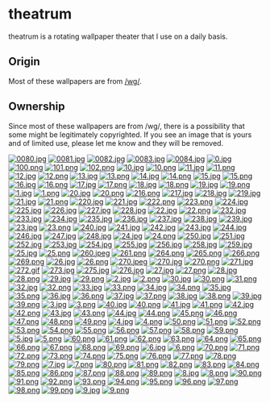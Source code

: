 # theatrum
theatrum is a rotating wallpaper theater that I use on a daily basis.

## Origin
Most of these wallpapers are from [/wg/](http://4chan.org/wg).

## Ownership
Since most of these wallpapers are from /wg/, there is a possibility that some might be legitimately copyrighted. If you see an image that is yours and of limited use, please let me know and they will be removed.


[![0080.jpg](https://github.com/afwps/theatrum/blob/master/thumbnails/0080.jpg)](https://github.com/afwps/theatrum/blob/master/papes/0080.jpg)
[![0081.jpg](https://github.com/afwps/theatrum/blob/master/thumbnails/0081.jpg)](https://github.com/afwps/theatrum/blob/master/papes/0081.jpg)
[![0082.jpg](https://github.com/afwps/theatrum/blob/master/thumbnails/0082.jpg)](https://github.com/afwps/theatrum/blob/master/papes/0082.jpg)
[![0083.jpg](https://github.com/afwps/theatrum/blob/master/thumbnails/0083.jpg)](https://github.com/afwps/theatrum/blob/master/papes/0083.jpg)
[![0084.jpg](https://github.com/afwps/theatrum/blob/master/thumbnails/0084.jpg)](https://github.com/afwps/theatrum/blob/master/papes/0084.jpg)
[![0.jpg](https://github.com/afwps/theatrum/blob/master/thumbnails/0.jpg)](https://github.com/afwps/theatrum/blob/master/papes/0.jpg)
[![100.png](https://github.com/afwps/theatrum/blob/master/thumbnails/100.png)](https://github.com/afwps/theatrum/blob/master/papes/100.png)
[![101.png](https://github.com/afwps/theatrum/blob/master/thumbnails/101.png)](https://github.com/afwps/theatrum/blob/master/papes/101.png)
[![102.png](https://github.com/afwps/theatrum/blob/master/thumbnails/102.png)](https://github.com/afwps/theatrum/blob/master/papes/102.png)
[![10.jpg](https://github.com/afwps/theatrum/blob/master/thumbnails/10.jpg)](https://github.com/afwps/theatrum/blob/master/papes/10.jpg)
[![10.png](https://github.com/afwps/theatrum/blob/master/thumbnails/10.png)](https://github.com/afwps/theatrum/blob/master/papes/10.png)
[![11.jpg](https://github.com/afwps/theatrum/blob/master/thumbnails/11.jpg)](https://github.com/afwps/theatrum/blob/master/papes/11.jpg)
[![11.png](https://github.com/afwps/theatrum/blob/master/thumbnails/11.png)](https://github.com/afwps/theatrum/blob/master/papes/11.png)
[![12.jpg](https://github.com/afwps/theatrum/blob/master/thumbnails/12.jpg)](https://github.com/afwps/theatrum/blob/master/papes/12.jpg)
[![12.png](https://github.com/afwps/theatrum/blob/master/thumbnails/12.png)](https://github.com/afwps/theatrum/blob/master/papes/12.png)
[![13.jpg](https://github.com/afwps/theatrum/blob/master/thumbnails/13.jpg)](https://github.com/afwps/theatrum/blob/master/papes/13.jpg)
[![13.png](https://github.com/afwps/theatrum/blob/master/thumbnails/13.png)](https://github.com/afwps/theatrum/blob/master/papes/13.png)
[![14.jpg](https://github.com/afwps/theatrum/blob/master/thumbnails/14.jpg)](https://github.com/afwps/theatrum/blob/master/papes/14.jpg)
[![14.png](https://github.com/afwps/theatrum/blob/master/thumbnails/14.png)](https://github.com/afwps/theatrum/blob/master/papes/14.png)
[![15.jpg](https://github.com/afwps/theatrum/blob/master/thumbnails/15.jpg)](https://github.com/afwps/theatrum/blob/master/papes/15.jpg)
[![15.png](https://github.com/afwps/theatrum/blob/master/thumbnails/15.png)](https://github.com/afwps/theatrum/blob/master/papes/15.png)
[![16.jpg](https://github.com/afwps/theatrum/blob/master/thumbnails/16.jpg)](https://github.com/afwps/theatrum/blob/master/papes/16.jpg)
[![16.png](https://github.com/afwps/theatrum/blob/master/thumbnails/16.png)](https://github.com/afwps/theatrum/blob/master/papes/16.png)
[![17.jpg](https://github.com/afwps/theatrum/blob/master/thumbnails/17.jpg)](https://github.com/afwps/theatrum/blob/master/papes/17.jpg)
[![17.png](https://github.com/afwps/theatrum/blob/master/thumbnails/17.png)](https://github.com/afwps/theatrum/blob/master/papes/17.png)
[![18.jpg](https://github.com/afwps/theatrum/blob/master/thumbnails/18.jpg)](https://github.com/afwps/theatrum/blob/master/papes/18.jpg)
[![18.png](https://github.com/afwps/theatrum/blob/master/thumbnails/18.png)](https://github.com/afwps/theatrum/blob/master/papes/18.png)
[![19.jpg](https://github.com/afwps/theatrum/blob/master/thumbnails/19.jpg)](https://github.com/afwps/theatrum/blob/master/papes/19.jpg)
[![19.png](https://github.com/afwps/theatrum/blob/master/thumbnails/19.png)](https://github.com/afwps/theatrum/blob/master/papes/19.png)
[![1.jpg](https://github.com/afwps/theatrum/blob/master/thumbnails/1.jpg)](https://github.com/afwps/theatrum/blob/master/papes/1.jpg)
[![1.png](https://github.com/afwps/theatrum/blob/master/thumbnails/1.png)](https://github.com/afwps/theatrum/blob/master/papes/1.png)
[![20.jpg](https://github.com/afwps/theatrum/blob/master/thumbnails/20.jpg)](https://github.com/afwps/theatrum/blob/master/papes/20.jpg)
[![20.png](https://github.com/afwps/theatrum/blob/master/thumbnails/20.png)](https://github.com/afwps/theatrum/blob/master/papes/20.png)
[![216.png](https://github.com/afwps/theatrum/blob/master/thumbnails/216.png)](https://github.com/afwps/theatrum/blob/master/papes/216.png)
[![217.jpg](https://github.com/afwps/theatrum/blob/master/thumbnails/217.jpg)](https://github.com/afwps/theatrum/blob/master/papes/217.jpg)
[![218.jpg](https://github.com/afwps/theatrum/blob/master/thumbnails/218.jpg)](https://github.com/afwps/theatrum/blob/master/papes/218.jpg)
[![219.jpg](https://github.com/afwps/theatrum/blob/master/thumbnails/219.jpg)](https://github.com/afwps/theatrum/blob/master/papes/219.jpg)
[![21.jpg](https://github.com/afwps/theatrum/blob/master/thumbnails/21.jpg)](https://github.com/afwps/theatrum/blob/master/papes/21.jpg)
[![21.png](https://github.com/afwps/theatrum/blob/master/thumbnails/21.png)](https://github.com/afwps/theatrum/blob/master/papes/21.png)
[![220.jpg](https://github.com/afwps/theatrum/blob/master/thumbnails/220.jpg)](https://github.com/afwps/theatrum/blob/master/papes/220.jpg)
[![221.jpg](https://github.com/afwps/theatrum/blob/master/thumbnails/221.jpg)](https://github.com/afwps/theatrum/blob/master/papes/221.jpg)
[![222.png](https://github.com/afwps/theatrum/blob/master/thumbnails/222.png)](https://github.com/afwps/theatrum/blob/master/papes/222.png)
[![223.png](https://github.com/afwps/theatrum/blob/master/thumbnails/223.png)](https://github.com/afwps/theatrum/blob/master/papes/223.png)
[![224.jpg](https://github.com/afwps/theatrum/blob/master/thumbnails/224.jpg)](https://github.com/afwps/theatrum/blob/master/papes/224.jpg)
[![225.jpg](https://github.com/afwps/theatrum/blob/master/thumbnails/225.jpg)](https://github.com/afwps/theatrum/blob/master/papes/225.jpg)
[![226.jpg](https://github.com/afwps/theatrum/blob/master/thumbnails/226.jpg)](https://github.com/afwps/theatrum/blob/master/papes/226.jpg)
[![227.jpg](https://github.com/afwps/theatrum/blob/master/thumbnails/227.jpg)](https://github.com/afwps/theatrum/blob/master/papes/227.jpg)
[![228.jpg](https://github.com/afwps/theatrum/blob/master/thumbnails/228.jpg)](https://github.com/afwps/theatrum/blob/master/papes/228.jpg)
[![22.jpg](https://github.com/afwps/theatrum/blob/master/thumbnails/22.jpg)](https://github.com/afwps/theatrum/blob/master/papes/22.jpg)
[![22.png](https://github.com/afwps/theatrum/blob/master/thumbnails/22.png)](https://github.com/afwps/theatrum/blob/master/papes/22.png)
[![232.jpg](https://github.com/afwps/theatrum/blob/master/thumbnails/232.jpg)](https://github.com/afwps/theatrum/blob/master/papes/232.jpg)
[![233.jpg](https://github.com/afwps/theatrum/blob/master/thumbnails/233.jpg)](https://github.com/afwps/theatrum/blob/master/papes/233.jpg)
[![234.jpg](https://github.com/afwps/theatrum/blob/master/thumbnails/234.jpg)](https://github.com/afwps/theatrum/blob/master/papes/234.jpg)
[![235.jpg](https://github.com/afwps/theatrum/blob/master/thumbnails/235.jpg)](https://github.com/afwps/theatrum/blob/master/papes/235.jpg)
[![236.jpg](https://github.com/afwps/theatrum/blob/master/thumbnails/236.jpg)](https://github.com/afwps/theatrum/blob/master/papes/236.jpg)
[![237.jpg](https://github.com/afwps/theatrum/blob/master/thumbnails/237.jpg)](https://github.com/afwps/theatrum/blob/master/papes/237.jpg)
[![238.jpg](https://github.com/afwps/theatrum/blob/master/thumbnails/238.jpg)](https://github.com/afwps/theatrum/blob/master/papes/238.jpg)
[![239.jpg](https://github.com/afwps/theatrum/blob/master/thumbnails/239.jpg)](https://github.com/afwps/theatrum/blob/master/papes/239.jpg)
[![23.jpg](https://github.com/afwps/theatrum/blob/master/thumbnails/23.jpg)](https://github.com/afwps/theatrum/blob/master/papes/23.jpg)
[![23.png](https://github.com/afwps/theatrum/blob/master/thumbnails/23.png)](https://github.com/afwps/theatrum/blob/master/papes/23.png)
[![240.jpg](https://github.com/afwps/theatrum/blob/master/thumbnails/240.jpg)](https://github.com/afwps/theatrum/blob/master/papes/240.jpg)
[![241.jpg](https://github.com/afwps/theatrum/blob/master/thumbnails/241.jpg)](https://github.com/afwps/theatrum/blob/master/papes/241.jpg)
[![242.jpg](https://github.com/afwps/theatrum/blob/master/thumbnails/242.jpg)](https://github.com/afwps/theatrum/blob/master/papes/242.jpg)
[![243.jpg](https://github.com/afwps/theatrum/blob/master/thumbnails/243.jpg)](https://github.com/afwps/theatrum/blob/master/papes/243.jpg)
[![244.jpg](https://github.com/afwps/theatrum/blob/master/thumbnails/244.jpg)](https://github.com/afwps/theatrum/blob/master/papes/244.jpg)
[![246.jpg](https://github.com/afwps/theatrum/blob/master/thumbnails/246.jpg)](https://github.com/afwps/theatrum/blob/master/papes/246.jpg)
[![247.jpg](https://github.com/afwps/theatrum/blob/master/thumbnails/247.jpg)](https://github.com/afwps/theatrum/blob/master/papes/247.jpg)
[![248.jpg](https://github.com/afwps/theatrum/blob/master/thumbnails/248.jpg)](https://github.com/afwps/theatrum/blob/master/papes/248.jpg)
[![24.jpg](https://github.com/afwps/theatrum/blob/master/thumbnails/24.jpg)](https://github.com/afwps/theatrum/blob/master/papes/24.jpg)
[![24.png](https://github.com/afwps/theatrum/blob/master/thumbnails/24.png)](https://github.com/afwps/theatrum/blob/master/papes/24.png)
[![250.jpg](https://github.com/afwps/theatrum/blob/master/thumbnails/250.jpg)](https://github.com/afwps/theatrum/blob/master/papes/250.jpg)
[![251.jpg](https://github.com/afwps/theatrum/blob/master/thumbnails/251.jpg)](https://github.com/afwps/theatrum/blob/master/papes/251.jpg)
[![252.jpg](https://github.com/afwps/theatrum/blob/master/thumbnails/252.jpg)](https://github.com/afwps/theatrum/blob/master/papes/252.jpg)
[![253.jpg](https://github.com/afwps/theatrum/blob/master/thumbnails/253.jpg)](https://github.com/afwps/theatrum/blob/master/papes/253.jpg)
[![254.jpg](https://github.com/afwps/theatrum/blob/master/thumbnails/254.jpg)](https://github.com/afwps/theatrum/blob/master/papes/254.jpg)
[![255.jpg](https://github.com/afwps/theatrum/blob/master/thumbnails/255.jpg)](https://github.com/afwps/theatrum/blob/master/papes/255.jpg)
[![256.jpg](https://github.com/afwps/theatrum/blob/master/thumbnails/256.jpg)](https://github.com/afwps/theatrum/blob/master/papes/256.jpg)
[![258.jpg](https://github.com/afwps/theatrum/blob/master/thumbnails/258.jpg)](https://github.com/afwps/theatrum/blob/master/papes/258.jpg)
[![259.jpg](https://github.com/afwps/theatrum/blob/master/thumbnails/259.jpg)](https://github.com/afwps/theatrum/blob/master/papes/259.jpg)
[![25.jpg](https://github.com/afwps/theatrum/blob/master/thumbnails/25.jpg)](https://github.com/afwps/theatrum/blob/master/papes/25.jpg)
[![25.png](https://github.com/afwps/theatrum/blob/master/thumbnails/25.png)](https://github.com/afwps/theatrum/blob/master/papes/25.png)
[![260.jpeg](https://github.com/afwps/theatrum/blob/master/thumbnails/260.jpeg)](https://github.com/afwps/theatrum/blob/master/papes/260.jpeg)
[![261.png](https://github.com/afwps/theatrum/blob/master/thumbnails/261.png)](https://github.com/afwps/theatrum/blob/master/papes/261.png)
[![264.png](https://github.com/afwps/theatrum/blob/master/thumbnails/264.png)](https://github.com/afwps/theatrum/blob/master/papes/264.png)
[![265.png](https://github.com/afwps/theatrum/blob/master/thumbnails/265.png)](https://github.com/afwps/theatrum/blob/master/papes/265.png)
[![266.png](https://github.com/afwps/theatrum/blob/master/thumbnails/266.png)](https://github.com/afwps/theatrum/blob/master/papes/266.png)
[![269.png](https://github.com/afwps/theatrum/blob/master/thumbnails/269.png)](https://github.com/afwps/theatrum/blob/master/papes/269.png)
[![26.jpg](https://github.com/afwps/theatrum/blob/master/thumbnails/26.jpg)](https://github.com/afwps/theatrum/blob/master/papes/26.jpg)
[![26.png](https://github.com/afwps/theatrum/blob/master/thumbnails/26.png)](https://github.com/afwps/theatrum/blob/master/papes/26.png)
[![270.jpeg](https://github.com/afwps/theatrum/blob/master/thumbnails/270.jpeg)](https://github.com/afwps/theatrum/blob/master/papes/270.jpeg)
[![270.jpg](https://github.com/afwps/theatrum/blob/master/thumbnails/270.jpg)](https://github.com/afwps/theatrum/blob/master/papes/270.jpg)
[![270.png](https://github.com/afwps/theatrum/blob/master/thumbnails/270.png)](https://github.com/afwps/theatrum/blob/master/papes/270.png)
[![271.jpg](https://github.com/afwps/theatrum/blob/master/thumbnails/271.jpg)](https://github.com/afwps/theatrum/blob/master/papes/271.jpg)
[![272.gif](https://github.com/afwps/theatrum/blob/master/thumbnails/272.gif)](https://github.com/afwps/theatrum/blob/master/papes/272.gif)
[![273.jpg](https://github.com/afwps/theatrum/blob/master/thumbnails/273.jpg)](https://github.com/afwps/theatrum/blob/master/papes/273.jpg)
[![275.jpg](https://github.com/afwps/theatrum/blob/master/thumbnails/275.jpg)](https://github.com/afwps/theatrum/blob/master/papes/275.jpg)
[![276.jpg](https://github.com/afwps/theatrum/blob/master/thumbnails/276.jpg)](https://github.com/afwps/theatrum/blob/master/papes/276.jpg)
[![27.jpg](https://github.com/afwps/theatrum/blob/master/thumbnails/27.jpg)](https://github.com/afwps/theatrum/blob/master/papes/27.jpg)
[![27.png](https://github.com/afwps/theatrum/blob/master/thumbnails/27.png)](https://github.com/afwps/theatrum/blob/master/papes/27.png)
[![28.jpg](https://github.com/afwps/theatrum/blob/master/thumbnails/28.jpg)](https://github.com/afwps/theatrum/blob/master/papes/28.jpg)
[![28.png](https://github.com/afwps/theatrum/blob/master/thumbnails/28.png)](https://github.com/afwps/theatrum/blob/master/papes/28.png)
[![29.jpg](https://github.com/afwps/theatrum/blob/master/thumbnails/29.jpg)](https://github.com/afwps/theatrum/blob/master/papes/29.jpg)
[![29.png](https://github.com/afwps/theatrum/blob/master/thumbnails/29.png)](https://github.com/afwps/theatrum/blob/master/papes/29.png)
[![2.jpg](https://github.com/afwps/theatrum/blob/master/thumbnails/2.jpg)](https://github.com/afwps/theatrum/blob/master/papes/2.jpg)
[![2.png](https://github.com/afwps/theatrum/blob/master/thumbnails/2.png)](https://github.com/afwps/theatrum/blob/master/papes/2.png)
[![30.jpg](https://github.com/afwps/theatrum/blob/master/thumbnails/30.jpg)](https://github.com/afwps/theatrum/blob/master/papes/30.jpg)
[![30.png](https://github.com/afwps/theatrum/blob/master/thumbnails/30.png)](https://github.com/afwps/theatrum/blob/master/papes/30.png)
[![31.png](https://github.com/afwps/theatrum/blob/master/thumbnails/31.png)](https://github.com/afwps/theatrum/blob/master/papes/31.png)
[![32.jpg](https://github.com/afwps/theatrum/blob/master/thumbnails/32.jpg)](https://github.com/afwps/theatrum/blob/master/papes/32.jpg)
[![32.png](https://github.com/afwps/theatrum/blob/master/thumbnails/32.png)](https://github.com/afwps/theatrum/blob/master/papes/32.png)
[![33.jpg](https://github.com/afwps/theatrum/blob/master/thumbnails/33.jpg)](https://github.com/afwps/theatrum/blob/master/papes/33.jpg)
[![33.png](https://github.com/afwps/theatrum/blob/master/thumbnails/33.png)](https://github.com/afwps/theatrum/blob/master/papes/33.png)
[![34.jpg](https://github.com/afwps/theatrum/blob/master/thumbnails/34.jpg)](https://github.com/afwps/theatrum/blob/master/papes/34.jpg)
[![34.png](https://github.com/afwps/theatrum/blob/master/thumbnails/34.png)](https://github.com/afwps/theatrum/blob/master/papes/34.png)
[![35.jpg](https://github.com/afwps/theatrum/blob/master/thumbnails/35.jpg)](https://github.com/afwps/theatrum/blob/master/papes/35.jpg)
[![35.png](https://github.com/afwps/theatrum/blob/master/thumbnails/35.png)](https://github.com/afwps/theatrum/blob/master/papes/35.png)
[![36.jpg](https://github.com/afwps/theatrum/blob/master/thumbnails/36.jpg)](https://github.com/afwps/theatrum/blob/master/papes/36.jpg)
[![36.png](https://github.com/afwps/theatrum/blob/master/thumbnails/36.png)](https://github.com/afwps/theatrum/blob/master/papes/36.png)
[![37.jpg](https://github.com/afwps/theatrum/blob/master/thumbnails/37.jpg)](https://github.com/afwps/theatrum/blob/master/papes/37.jpg)
[![37.png](https://github.com/afwps/theatrum/blob/master/thumbnails/37.png)](https://github.com/afwps/theatrum/blob/master/papes/37.png)
[![38.jpg](https://github.com/afwps/theatrum/blob/master/thumbnails/38.jpg)](https://github.com/afwps/theatrum/blob/master/papes/38.jpg)
[![38.png](https://github.com/afwps/theatrum/blob/master/thumbnails/38.png)](https://github.com/afwps/theatrum/blob/master/papes/38.png)
[![39.jpg](https://github.com/afwps/theatrum/blob/master/thumbnails/39.jpg)](https://github.com/afwps/theatrum/blob/master/papes/39.jpg)
[![39.png](https://github.com/afwps/theatrum/blob/master/thumbnails/39.png)](https://github.com/afwps/theatrum/blob/master/papes/39.png)
[![3.jpg](https://github.com/afwps/theatrum/blob/master/thumbnails/3.jpg)](https://github.com/afwps/theatrum/blob/master/papes/3.jpg)
[![3.png](https://github.com/afwps/theatrum/blob/master/thumbnails/3.png)](https://github.com/afwps/theatrum/blob/master/papes/3.png)
[![40.jpg](https://github.com/afwps/theatrum/blob/master/thumbnails/40.jpg)](https://github.com/afwps/theatrum/blob/master/papes/40.jpg)
[![40.png](https://github.com/afwps/theatrum/blob/master/thumbnails/40.png)](https://github.com/afwps/theatrum/blob/master/papes/40.png)
[![41.jpg](https://github.com/afwps/theatrum/blob/master/thumbnails/41.jpg)](https://github.com/afwps/theatrum/blob/master/papes/41.jpg)
[![41.png](https://github.com/afwps/theatrum/blob/master/thumbnails/41.png)](https://github.com/afwps/theatrum/blob/master/papes/41.png)
[![42.jpg](https://github.com/afwps/theatrum/blob/master/thumbnails/42.jpg)](https://github.com/afwps/theatrum/blob/master/papes/42.jpg)
[![42.png](https://github.com/afwps/theatrum/blob/master/thumbnails/42.png)](https://github.com/afwps/theatrum/blob/master/papes/42.png)
[![43.jpg](https://github.com/afwps/theatrum/blob/master/thumbnails/43.jpg)](https://github.com/afwps/theatrum/blob/master/papes/43.jpg)
[![43.png](https://github.com/afwps/theatrum/blob/master/thumbnails/43.png)](https://github.com/afwps/theatrum/blob/master/papes/43.png)
[![44.jpg](https://github.com/afwps/theatrum/blob/master/thumbnails/44.jpg)](https://github.com/afwps/theatrum/blob/master/papes/44.jpg)
[![44.png](https://github.com/afwps/theatrum/blob/master/thumbnails/44.png)](https://github.com/afwps/theatrum/blob/master/papes/44.png)
[![45.png](https://github.com/afwps/theatrum/blob/master/thumbnails/45.png)](https://github.com/afwps/theatrum/blob/master/papes/45.png)
[![46.png](https://github.com/afwps/theatrum/blob/master/thumbnails/46.png)](https://github.com/afwps/theatrum/blob/master/papes/46.png)
[![47.png](https://github.com/afwps/theatrum/blob/master/thumbnails/47.png)](https://github.com/afwps/theatrum/blob/master/papes/47.png)
[![48.png](https://github.com/afwps/theatrum/blob/master/thumbnails/48.png)](https://github.com/afwps/theatrum/blob/master/papes/48.png)
[![49.png](https://github.com/afwps/theatrum/blob/master/thumbnails/49.png)](https://github.com/afwps/theatrum/blob/master/papes/49.png)
[![4.jpg](https://github.com/afwps/theatrum/blob/master/thumbnails/4.jpg)](https://github.com/afwps/theatrum/blob/master/papes/4.jpg)
[![4.png](https://github.com/afwps/theatrum/blob/master/thumbnails/4.png)](https://github.com/afwps/theatrum/blob/master/papes/4.png)
[![50.png](https://github.com/afwps/theatrum/blob/master/thumbnails/50.png)](https://github.com/afwps/theatrum/blob/master/papes/50.png)
[![51.png](https://github.com/afwps/theatrum/blob/master/thumbnails/51.png)](https://github.com/afwps/theatrum/blob/master/papes/51.png)
[![52.png](https://github.com/afwps/theatrum/blob/master/thumbnails/52.png)](https://github.com/afwps/theatrum/blob/master/papes/52.png)
[![53.png](https://github.com/afwps/theatrum/blob/master/thumbnails/53.png)](https://github.com/afwps/theatrum/blob/master/papes/53.png)
[![54.png](https://github.com/afwps/theatrum/blob/master/thumbnails/54.png)](https://github.com/afwps/theatrum/blob/master/papes/54.png)
[![55.png](https://github.com/afwps/theatrum/blob/master/thumbnails/55.png)](https://github.com/afwps/theatrum/blob/master/papes/55.png)
[![56.png](https://github.com/afwps/theatrum/blob/master/thumbnails/56.png)](https://github.com/afwps/theatrum/blob/master/papes/56.png)
[![57.png](https://github.com/afwps/theatrum/blob/master/thumbnails/57.png)](https://github.com/afwps/theatrum/blob/master/papes/57.png)
[![58.png](https://github.com/afwps/theatrum/blob/master/thumbnails/58.png)](https://github.com/afwps/theatrum/blob/master/papes/58.png)
[![59.png](https://github.com/afwps/theatrum/blob/master/thumbnails/59.png)](https://github.com/afwps/theatrum/blob/master/papes/59.png)
[![5.jpg](https://github.com/afwps/theatrum/blob/master/thumbnails/5.jpg)](https://github.com/afwps/theatrum/blob/master/papes/5.jpg)
[![5.png](https://github.com/afwps/theatrum/blob/master/thumbnails/5.png)](https://github.com/afwps/theatrum/blob/master/papes/5.png)
[![60.png](https://github.com/afwps/theatrum/blob/master/thumbnails/60.png)](https://github.com/afwps/theatrum/blob/master/papes/60.png)
[![61.png](https://github.com/afwps/theatrum/blob/master/thumbnails/61.png)](https://github.com/afwps/theatrum/blob/master/papes/61.png)
[![62.png](https://github.com/afwps/theatrum/blob/master/thumbnails/62.png)](https://github.com/afwps/theatrum/blob/master/papes/62.png)
[![63.png](https://github.com/afwps/theatrum/blob/master/thumbnails/63.png)](https://github.com/afwps/theatrum/blob/master/papes/63.png)
[![64.png](https://github.com/afwps/theatrum/blob/master/thumbnails/64.png)](https://github.com/afwps/theatrum/blob/master/papes/64.png)
[![65.png](https://github.com/afwps/theatrum/blob/master/thumbnails/65.png)](https://github.com/afwps/theatrum/blob/master/papes/65.png)
[![66.png](https://github.com/afwps/theatrum/blob/master/thumbnails/66.png)](https://github.com/afwps/theatrum/blob/master/papes/66.png)
[![67.png](https://github.com/afwps/theatrum/blob/master/thumbnails/67.png)](https://github.com/afwps/theatrum/blob/master/papes/67.png)
[![68.png](https://github.com/afwps/theatrum/blob/master/thumbnails/68.png)](https://github.com/afwps/theatrum/blob/master/papes/68.png)
[![69.png](https://github.com/afwps/theatrum/blob/master/thumbnails/69.png)](https://github.com/afwps/theatrum/blob/master/papes/69.png)
[![6.jpg](https://github.com/afwps/theatrum/blob/master/thumbnails/6.jpg)](https://github.com/afwps/theatrum/blob/master/papes/6.jpg)
[![6.png](https://github.com/afwps/theatrum/blob/master/thumbnails/6.png)](https://github.com/afwps/theatrum/blob/master/papes/6.png)
[![70.png](https://github.com/afwps/theatrum/blob/master/thumbnails/70.png)](https://github.com/afwps/theatrum/blob/master/papes/70.png)
[![71.png](https://github.com/afwps/theatrum/blob/master/thumbnails/71.png)](https://github.com/afwps/theatrum/blob/master/papes/71.png)
[![72.png](https://github.com/afwps/theatrum/blob/master/thumbnails/72.png)](https://github.com/afwps/theatrum/blob/master/papes/72.png)
[![73.png](https://github.com/afwps/theatrum/blob/master/thumbnails/73.png)](https://github.com/afwps/theatrum/blob/master/papes/73.png)
[![74.png](https://github.com/afwps/theatrum/blob/master/thumbnails/74.png)](https://github.com/afwps/theatrum/blob/master/papes/74.png)
[![75.png](https://github.com/afwps/theatrum/blob/master/thumbnails/75.png)](https://github.com/afwps/theatrum/blob/master/papes/75.png)
[![76.png](https://github.com/afwps/theatrum/blob/master/thumbnails/76.png)](https://github.com/afwps/theatrum/blob/master/papes/76.png)
[![77.png](https://github.com/afwps/theatrum/blob/master/thumbnails/77.png)](https://github.com/afwps/theatrum/blob/master/papes/77.png)
[![78.png](https://github.com/afwps/theatrum/blob/master/thumbnails/78.png)](https://github.com/afwps/theatrum/blob/master/papes/78.png)
[![79.png](https://github.com/afwps/theatrum/blob/master/thumbnails/79.png)](https://github.com/afwps/theatrum/blob/master/papes/79.png)
[![7.jpg](https://github.com/afwps/theatrum/blob/master/thumbnails/7.jpg)](https://github.com/afwps/theatrum/blob/master/papes/7.jpg)
[![7.png](https://github.com/afwps/theatrum/blob/master/thumbnails/7.png)](https://github.com/afwps/theatrum/blob/master/papes/7.png)
[![80.png](https://github.com/afwps/theatrum/blob/master/thumbnails/80.png)](https://github.com/afwps/theatrum/blob/master/papes/80.png)
[![81.png](https://github.com/afwps/theatrum/blob/master/thumbnails/81.png)](https://github.com/afwps/theatrum/blob/master/papes/81.png)
[![82.png](https://github.com/afwps/theatrum/blob/master/thumbnails/82.png)](https://github.com/afwps/theatrum/blob/master/papes/82.png)
[![83.png](https://github.com/afwps/theatrum/blob/master/thumbnails/83.png)](https://github.com/afwps/theatrum/blob/master/papes/83.png)
[![84.png](https://github.com/afwps/theatrum/blob/master/thumbnails/84.png)](https://github.com/afwps/theatrum/blob/master/papes/84.png)
[![85.png](https://github.com/afwps/theatrum/blob/master/thumbnails/85.png)](https://github.com/afwps/theatrum/blob/master/papes/85.png)
[![86.png](https://github.com/afwps/theatrum/blob/master/thumbnails/86.png)](https://github.com/afwps/theatrum/blob/master/papes/86.png)
[![87.png](https://github.com/afwps/theatrum/blob/master/thumbnails/87.png)](https://github.com/afwps/theatrum/blob/master/papes/87.png)
[![88.png](https://github.com/afwps/theatrum/blob/master/thumbnails/88.png)](https://github.com/afwps/theatrum/blob/master/papes/88.png)
[![89.png](https://github.com/afwps/theatrum/blob/master/thumbnails/89.png)](https://github.com/afwps/theatrum/blob/master/papes/89.png)
[![8.jpg](https://github.com/afwps/theatrum/blob/master/thumbnails/8.jpg)](https://github.com/afwps/theatrum/blob/master/papes/8.jpg)
[![8.png](https://github.com/afwps/theatrum/blob/master/thumbnails/8.png)](https://github.com/afwps/theatrum/blob/master/papes/8.png)
[![90.png](https://github.com/afwps/theatrum/blob/master/thumbnails/90.png)](https://github.com/afwps/theatrum/blob/master/papes/90.png)
[![91.png](https://github.com/afwps/theatrum/blob/master/thumbnails/91.png)](https://github.com/afwps/theatrum/blob/master/papes/91.png)
[![92.png](https://github.com/afwps/theatrum/blob/master/thumbnails/92.png)](https://github.com/afwps/theatrum/blob/master/papes/92.png)
[![93.png](https://github.com/afwps/theatrum/blob/master/thumbnails/93.png)](https://github.com/afwps/theatrum/blob/master/papes/93.png)
[![94.png](https://github.com/afwps/theatrum/blob/master/thumbnails/94.png)](https://github.com/afwps/theatrum/blob/master/papes/94.png)
[![95.png](https://github.com/afwps/theatrum/blob/master/thumbnails/95.png)](https://github.com/afwps/theatrum/blob/master/papes/95.png)
[![96.png](https://github.com/afwps/theatrum/blob/master/thumbnails/96.png)](https://github.com/afwps/theatrum/blob/master/papes/96.png)
[![97.png](https://github.com/afwps/theatrum/blob/master/thumbnails/97.png)](https://github.com/afwps/theatrum/blob/master/papes/97.png)
[![98.png](https://github.com/afwps/theatrum/blob/master/thumbnails/98.png)](https://github.com/afwps/theatrum/blob/master/papes/98.png)
[![99.png](https://github.com/afwps/theatrum/blob/master/thumbnails/99.png)](https://github.com/afwps/theatrum/blob/master/papes/99.png)
[![9.jpg](https://github.com/afwps/theatrum/blob/master/thumbnails/9.jpg)](https://github.com/afwps/theatrum/blob/master/papes/9.jpg)
[![9.png](https://github.com/afwps/theatrum/blob/master/thumbnails/9.png)](https://github.com/afwps/theatrum/blob/master/papes/9.png)
